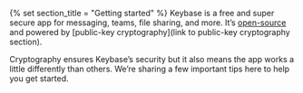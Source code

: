 {% set section_title = "Getting started" %}
Keybase is a free and super secure app for messaging, teams, file sharing, and more. It’s [open-source](https://github.com/keybase/client) and powered by [public-key cryptography](link to public-key cryptography section). 

Cryptography ensures Keybase’s security but it also means the app works a little differently than others. We’re sharing a few important tips here to help you get started.

